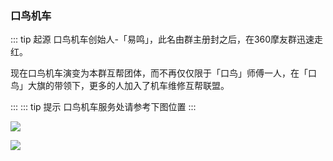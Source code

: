 ### 口鸟机车

::: tip 起源
口鸟机车创始人-「易鸣」，此名由群主册封之后，在360摩友群迅速走红。

现在口鸟机车演变为本群互帮团体，而不再仅仅限于「口鸟」师傅一人，在「口鸟」大旗的带领下，更多的人加入了机车维修互帮联盟。

:::
::: tip 提示
口鸟机车服务处请参考下图位置
:::

[![](https://ae01.alicdn.com/kf/HTB1bxY4aiDxK1Rjy1zcq6yGeXXay.jpg)](https://ae01.alicdn.com/kf/HTB1bxY4aiDxK1Rjy1zcq6yGeXXay.jpg)

[![](https://ww1.sinaimg.cn/large/007iUjdily1fxh02pccw2j30mr0lz0uw)](https://ww1.sinaimg.cn/large/007iUjdily1fxh02pccw2j30mr0lz0uw)
